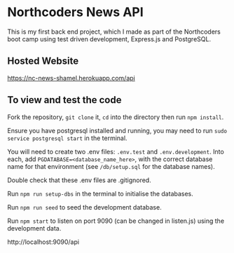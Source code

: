 # Northcoders News API

This is my first back end project, which I made as part of the Northcoders boot camp using test driven development, Express.js and PostgreSQL.

## Hosted Website
https://nc-news-shamel.herokuapp.com/api

## To view and test the code

Fork the repository, `git clone` it, `cd` into the directory then run `npm install`.

Ensure you have postgresql installed and running, you may need to run `sudo service postgresql start` in the terminal.

You will need to create two .env files: `.env.test` and `.env.development`. Into each, add `PGDATABASE=<database_name_here>`, with the correct database name for that environment (see `/db/setup.sql` for the database names).

Double check that these .env files are .gitignored.

Run `npm run setup-dbs` in the terminal to initialise the databases.

Run `npm run seed` to seed the development database.

Run `npm start` to listen on port 9090 (can be changed in listen.js) using the development data.

http://localhost:9090/api



